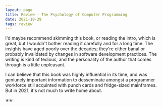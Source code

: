 ```yaml
---
layout: page
title: Review - The Psychology of Computer Programming
date: 2021-10-29
tags: review
---
```


I'd maybe recommend skimming this book, or reading the intro, which is great, but I wouldn't bother
reading it carefully and for a long time. The insights have aged poorly over the decades; they're either
banal or probably invalidated by changes in software development practices. The writing is kind of tedious,
and the personality of the author that comes through is a little unpleasant.

I can believe that this book was highly influential in its time, and was geniunely important information to
desseminate amongst a programmer workforce still acquinted with punch cards and fridge-sized mainframes.
But in 2021, it's not much to write home about.

✭✭
